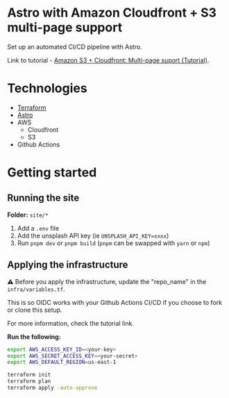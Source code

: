 # Astro with Amazon Cloudfront + S3 multi-page support 

Set up an automated CI/CD pipeline with Astro.

Link to tutorial - [Amazon S3 + Cloudfront: Multi-page suport (Tutorial)](https://www.jerrychang.ca/writing/amazon-s3-cloudfront-multi-page-support-tutorial).

# Technologies

- [Terraform](https://github.com/hashicorp/terraform)
- [Astro](https://astro.build/)
- AWS
  - Cloudfront
  - S3
- Github Actions 

# Getting started

## Running the site

**Folder:** `site/*`

1. Add a `.env` file
2. Add the unsplash API key (ie `UNSPLASH_API_KEY=xxxx`)
3. Run `pnpm dev` or `pnpm build` (`pnpm` can be swapped with `yarn` or `npm`)

## Applying the infrastructure

⚠️ Before you apply the infrastructure, update the "repo_name" in the `infra/variables.tf`.

This is so OIDC works with your Github Actions CI/CD if you choose to fork or clone this setup.

For more information, check the tutorial link.

**Run the following:**

```sh
export AWS_ACCESS_KEY_ID=<your-key>
export AWS_SECRET_ACCESS_KEY=<your-secret>
export AWS_DEFAULT_REGION=us-east-1

terraform init
terraform plan
terraform apply -auto-approve
```
